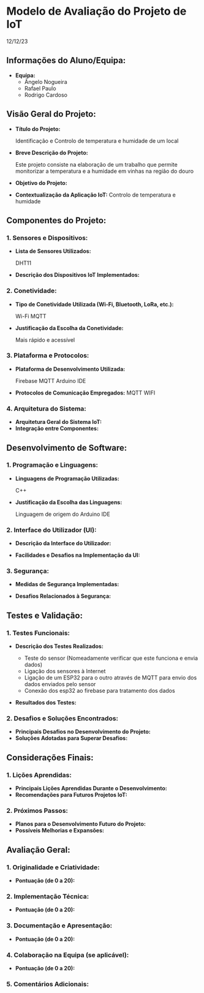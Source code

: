 # Modelo de Avaliação do Projeto de IoT

12/12/23

## Informações do Aluno/Equipa:
- **Equipa:** 
  - Ângelo Nogueira
  - Rafael Paulo
  - Rodrigo Cardoso

## Visão Geral do Projeto:
- **Título do Projeto:** 
 
  Identificação e Controlo de temperatura e humidade de um local

- **Breve Descrição do Projeto:**
  
  Este projeto consiste na elaboração de um trabalho que permite monitorizar a temperatura e a humidade em vinhas na região do douro

- **Objetivo do Projeto:**
  
- **Contextualização da Aplicação IoT:**
    Controlo de temperatura e humidade
## Componentes do Projeto:

### 1. Sensores e Dispositivos:
- **Lista de Sensores Utilizados:**
  
  DHT11

- **Descrição dos Dispositivos IoT Implementados:**

### 2. Conetividade:
- **Tipo de Conetividade Utilizada (Wi-Fi, Bluetooth, LoRa, etc.):**

    Wi-Fi
    MQTT

- **Justificação da Escolha da Conetividade:**

    Mais rápido e acessível

### 3. Plataforma e Protocolos:
- **Plataforma de Desenvolvimento Utilizada:**

   Firebase
   MQTT
   Arduino IDE

- **Protocolos de Comunicação Empregados:**
    MQTT
    WIFI


### 4. Arquitetura do Sistema:
- **Arquitetura Geral do Sistema IoT:**
- **Integração entre Componentes:**

## Desenvolvimento de Software:

### 1. Programação e Linguagens:
- **Linguagens de Programação Utilizadas:**

    C++

- **Justificação da Escolha das Linguagens:**

    Linguagem de origem do Arduino IDE

### 2. Interface do Utilizador (UI):
- **Descrição da Interface do Utilizador:**

    

- **Facilidades e Desafios na Implementação da UI:**

  
### 3. Segurança:
- **Medidas de Segurança Implementadas:**



- **Desafios Relacionados à Segurança:**

## Testes e Validação:

### 1. Testes Funcionais:
- **Descrição dos Testes Realizados:**

    - Teste do sensor (Nomeadamente verificar que este funciona e envia dados)
    - Ligação dos sensores à Internet
    - Ligação de um ESP32 para o outro através de MQTT para envio dos dados enviados pelo sensor
    - Conexão dos esp32 ao firebase para tratamento dos dados

- **Resultados dos Testes:**

### 2. Desafios e Soluções Encontrados:
- **Principais Desafios no Desenvolvimento do Projeto:**
- **Soluções Adotadas para Superar Desafios:**

## Considerações Finais:

### 1. Lições Aprendidas:
- **Principais Lições Aprendidas Durante o Desenvolvimento:**
- **Recomendações para Futuros Projetos IoT:**

### 2. Próximos Passos:
- **Planos para o Desenvolvimento Futuro do Projeto:**
- **Possíveis Melhorias e Expansões:**

## Avaliação Geral:

### 1. Originalidade e Criatividade:
- **Pontuação (de 0 a 20):**

### 2. Implementação Técnica:
- **Pontuação (de 0 a 20):**

### 3. Documentação e Apresentação:
- **Pontuação (de 0 a 20):**

### 4. Colaboração na Equipa (se aplicável):
- **Pontuação (de 0 a 20):**

### 5. Comentários Adicionais:
